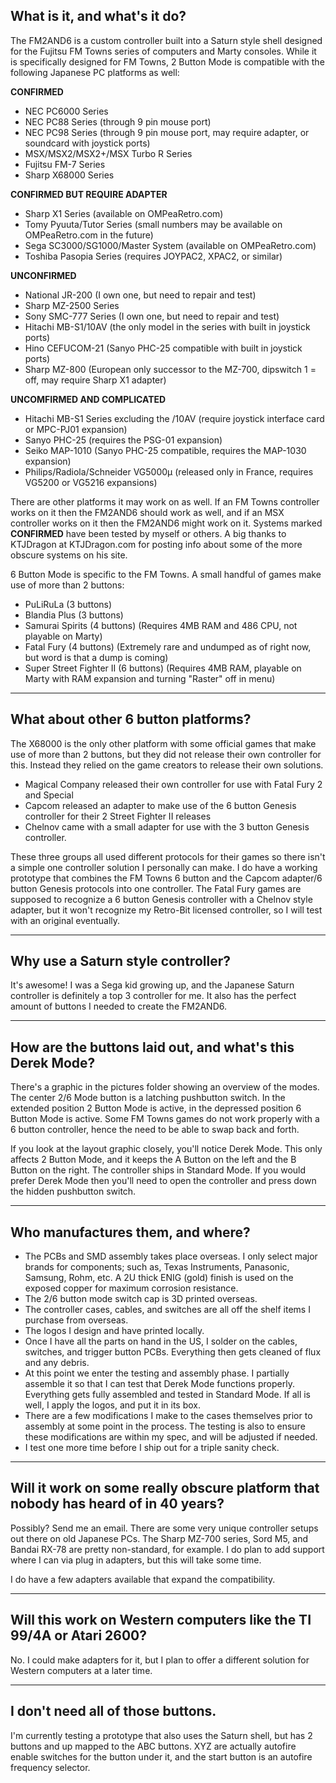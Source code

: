 ## **What is it, and what's it do?**

The FM2AND6 is a custom controller built into a Saturn style shell designed for the Fujitsu FM Towns series of computers and Marty consoles. While it is specifically designed for FM Towns, 2 Button Mode is compatible with the following Japanese PC platforms as well:

**CONFIRMED**
* NEC PC6000 Series
* NEC PC88 Series (through 9 pin mouse port)
* NEC PC98 Series (through 9 pin mouse port, may require adapter, or soundcard with joystick ports)
* MSX/MSX2/MSX2+/MSX Turbo R Series
* Fujitsu FM-7 Series
* Sharp X68000 Series

**CONFIRMED BUT REQUIRE ADAPTER**
* Sharp X1 Series (available on OMPeaRetro.com)
* Tomy Pyuuta/Tutor Series (small numbers may be available on OMPeaRetro.com in the future)
* Sega SC3000/SG1000/Master System (available on OMPeaRetro.com)
* Toshiba Pasopia Series (requires JOYPAC2, XPAC2, or similar)

**UNCONFIRMED**
* National JR-200 (I own one, but need to repair and test)
* Sharp MZ-2500 Series
* Sony SMC-777 Series (I own one, but need to repair and test)
* Hitachi MB-S1/10AV (the only model in the series with built in joystick ports)
* Hino CEFUCOM-21 (Sanyo PHC-25 compatible with built in joystick ports)
* Sharp MZ-800 (European only successor to the MZ-700, dipswitch 1 = off, may require Sharp X1 adapter)

**UNCOMFIRMED AND COMPLICATED**
* Hitachi MB-S1 Series excluding the /10AV (require joystick interface card or MPC-PJ01 expansion)
* Sanyo PHC-25 (requires the PSG-01 expansion)
* Seiko MAP-1010 (Sanyo PHC-25 compatible, requires the MAP-1030 expansion)
* Philips/Radiola/Schneider VG5000μ (released only in France, requires VG5200 or VG5216 expansions)

There are other platforms it may work on as well. If an FM Towns controller works on it then the FM2AND6 should work as well, and if an MSX controller works on it then the FM2AND6 might work on it. Systems marked **CONFIRMED** have been tested by myself or others. A big thanks to KTJDragon at KTJDragon.com for posting info about some of the more obscure systems on his site.

6 Button Mode is specific to the FM Towns. A small handful of games make use of more than 2 buttons:

* PuLiRuLa (3 buttons)
* Blandia Plus (3 buttons)
* Samurai Spirits (4 buttons) (Requires 4MB RAM and 486 CPU, not playable on Marty)
* Fatal Fury (4 buttons) (Extremely rare and undumped as of right now, but word is that a dump is coming)
* Super Street Fighter II (6 buttons) (Requires 4MB RAM, playable on Marty with RAM expansion and turning "Raster" off in menu)

------------------------------------
## **What about other 6 button platforms?**

The X68000 is the only other platform with some official games that make use of more than 2 buttons, but they did not release their own controller for this. Instead they relied on the game creators to release their own solutions.

* Magical Company released their own controller for use with Fatal Fury 2 and Special
* Capcom released an adapter to make use of the 6 button Genesis controller for their 2 Street Fighter II releases
* Chelnov came with a small adapter for use with the 3 button Genesis controller.

These three groups all used different protocols for their games so there isn't a simple one controller solution I personally can make. I do have a working prototype that combines the FM Towns 6 button and the Capcom adapter/6 button Genesis protocols into one controller. The Fatal Fury games are supposed to recognize a 6 button Genesis controller with a Chelnov style adapter, but it won't recognize my Retro-Bit licensed controller, so I will test with an original eventually.

----------------------------------
## **Why use a Saturn style controller?**

It's awesome! I was a Sega kid growing up, and the Japanese Saturn controller is definitely a top 3 controller for me. It also has the perfect amount of buttons I needed to create the FM2AND6. 

---------------------------------------------------------
## **How are the buttons laid out, and what's this Derek Mode?**

There's a graphic in the pictures folder showing an overview of the modes. The center 2/6 Mode button is a latching pushbutton switch. In the extended position 2 Button Mode is active, in the depressed position 6 Button Mode is active. Some FM Towns games do not work properly with a 6 button controller, hence the need to be able to swap back and forth.

If you look at the layout graphic closely, you'll notice Derek Mode. This only affects 2 Button Mode, and it keeps the A Button on the left and the B Button on the right. The controller ships in Standard Mode. If you would prefer Derek Mode then you'll need to open the controller and press down the hidden pushbutton switch.

---------------------------------
## **Who manufactures them, and where?**

* The PCBs and SMD assembly takes place overseas. I only select major brands for components; such as, Texas Instruments, Panasonic, Samsung, Rohm, etc. A 2U thick ENIG (gold) finish is used on the exposed copper for maximum corrosion resistance.
* The 2/6 button mode switch cap is 3D printed overseas.
* The controller cases, cables, and switches are all off the shelf items I purchase from overseas.
* The logos I design and have printed locally.
* Once I have all the parts on hand in the US, I solder on the cables, switches, and trigger button PCBs. Everything then gets cleaned of flux and any debris.
* At this point we enter the testing and assembly phase. I partially assemble it so that I can test that Derek Mode functions properly. Everything gets fully assembled and tested in Standard Mode. If all is well, I apply the logos, and put it in its box.
* There are a few modifications I make to the cases themselves prior to assembly at some point in the process. The testing is also to ensure these modifications are within my spec, and will be adjusted if needed.
* I test one more time before I ship out for a triple sanity check.

----------------------------------------------------------------------------------
## **Will it work on some really obscure platform that nobody has heard of in 40 years?**

Possibly? Send me an email. There are some very unique controller setups out there on old Japanese PCs. The Sharp MZ-700 series, Sord M5, and Bandai RX-78 are pretty non-standard, for example. I do plan to add support where I can via plug in adapters, but this will take some time.

I do have a few adapters available that expand the compatibility.

--------------------------------------------------------------------
## **Will this work on Western computers like the TI 99/4A or Atari 2600?**

No. I could make adapters for it, but I plan to offer a different solution for Western computers at a later time.

----------------------------------
## **I don't need all of those buttons.**

I'm currently testing a prototype that also uses the Saturn shell, but has 2 buttons and up mapped to the ABC buttons. XYZ are actually autofire enable switches for the button under it, and the start button is an autofire frequency selector. 

